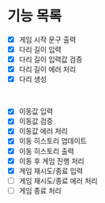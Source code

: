 # 기능 목록

- [x] 게임 시작 문구 출력
- [x] 다리 길이 입력
- [x] 다리 길이 입력값 검증
- [x] 다리 길이 에러 처리
- [x] 다리 생성

<br/>

- [x] 이동값 입력
- [x] 이동값 검증
- [x] 이동값 에러 처리
- [x] 이동 히스토리 업데이트
- [x] 이동 히스토리 출력
- [x] 이동 후 게임 진행 처리
- [x] 게임 재시도/종료 입력
- [ ] 게임 재시도/종료 에러 처리
- [ ] 게임 종료 처리
